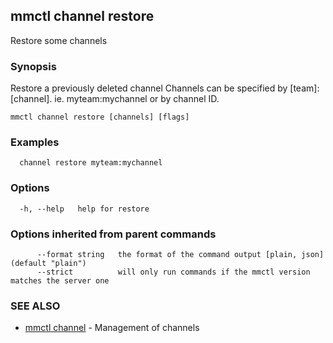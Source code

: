 ## mmctl channel restore

Restore some channels

### Synopsis

Restore a previously deleted channel
Channels can be specified by [team]:[channel]. ie. myteam:mychannel or by channel ID.

```
mmctl channel restore [channels] [flags]
```

### Examples

```
  channel restore myteam:mychannel
```

### Options

```
  -h, --help   help for restore
```

### Options inherited from parent commands

```
      --format string   the format of the command output [plain, json] (default "plain")
      --strict          will only run commands if the mmctl version matches the server one
```

### SEE ALSO

* [mmctl channel](mmctl_channel.md)	 - Management of channels

